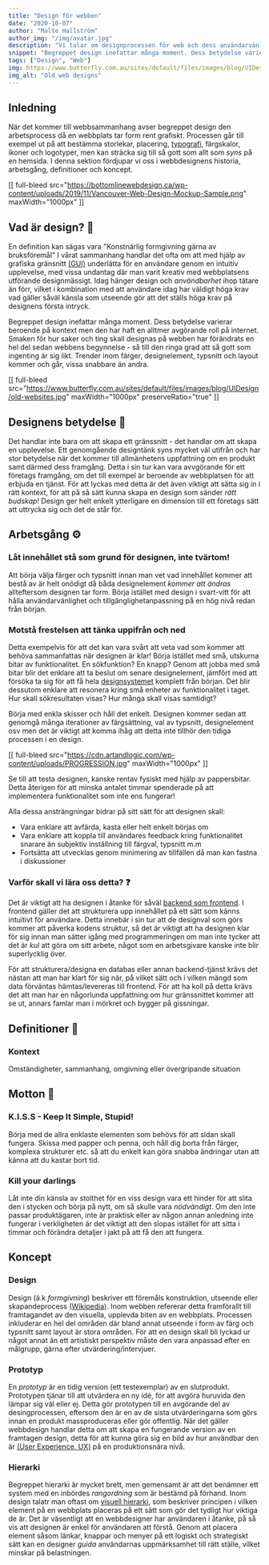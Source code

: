 ```yaml
---
title: "Design för webben"
date: "2020-10-07"
author: "Malte Hallström"
author_img: "/img/avatar.jpg"
description: "Vi talar om designprocessen för web och dess användarvänlighet."
snippet: "Begreppet design inefattar många moment. Dess betydelse varierar beroende på kontext men den har haft en alltmer avgörande roll på internet. Smaken för hur saker och ting skall designas på webben har förändrats en hel del sedan webbens begynnelse - så till den ringa grad att så gott som ingenting är sig likt."
tags: ["Design", "Web"]
img: https://www.butterfly.com.au/sites/default/files/images/blog/UIDesign/old-websites.jpg
img_alt: "Old web designs"
---
```


## Inledning

När det kommer till webbsammanhang avser begreppet design den arbetsprocess då en webbplats tar form rent grafiskt. Processen går till exempel ut på att bestämma storlekar, placering, [typografi](https://en.wikipedia.org/wiki/Typography), färgskalor, ikoner och logotyper, men kan sträcka sig till så gott som allt som _syns_ på en hemsida. I denna sektion fördjupar vi oss i webbdesignens historia, arbetsgång, definitioner och koncept.

[[ full-bleed src="https://bottomlinewebdesign.ca/wp-content/uploads/2019/11/Vancouver-Web-Design-Mockup-Sample.png" maxWidth="1000px" ]]

## Vad är design? 💅

En definition kan sägas vara "Konstnärlig formgivning gärna av bruksföremål" I vårat sammanhang handlar det ofta om att med hjälp av grafiska gränsnitt [(GUI)](https://en.wikipedia.org/wiki/Graphical_user_interface) underlätta för en användare genom en intuitiv upplevelse, med vissa undantag där man varit kreativ med webbplatsens utförande designmässigt. Idag hänger design och _användbarhet_ ihop tätare än förr, vilket i kombination med att användare idag har väldigt höga krav vad gäller såväl känsla som utseende gör att det ställs höga krav på designens första intryck.

Begreppet design inefattar många moment. Dess betydelse varierar beroende på kontext men den har haft en alltmer avgörande roll på internet. Smaken för hur saker och ting skall designas på webben har förändrats en hel del sedan webbens begynnelse - så till den ringa grad att så gott som ingenting är sig likt. Trender inom färger, designelement, typsnitt och layout kommer och går, vissa snabbare än andra.

[[ full-bleed src="https://www.butterfly.com.au/sites/default/files/images/blog/UIDesign/old-websites.jpg" maxWidth="1000px" preserveRatio="true" ]]

## Designens betydelse 🤔

Det handlar inte bara om att skapa ett gränssnitt - det handlar om att skapa en upplevelse. Ett genomgående designtänk syns mycket väl utifrån och har stor betydelse när det kommer till allmänhetens uppfattning om en produkt samt därmed dess framgång. Detta i sin tur kan vara avvgörande för ett företags framgång, om det till exempel är beroende av webbplatsen för att erbjuda en tjänst. För att lyckas med detta är det även viktigt att sätta sig in i rätt kontext, för att på så sätt kunna skapa en design som sänder _rätt budskap_! Design ger helt enkelt ytterligare en dimension till ett företags sätt att uttrycka sig och det de står för.

## Arbetsgång ⚙️

### Låt innehållet stå som grund för designen, inte tvärtom!

Att börja välja färger och typsnitt innan man vet vad innehållet kommer att bestå av är helt onödigt då båda designelement _kommer att ändras_ allteftersom designen tar form. Börja istället med design i svart-vitt för att hålla användarvänlighet och tillgänglighetanpassning på en hög nivå redan från början.

### Motstå frestelsen att tänka uppifrån och ned

Detta exempelvis för att det kan vara svårt att veta vad som kommer att behöva sammanfattas när designen är klar! Börja istället med små, utskurna bitar av funktionalitet. En sökfunktion? En knapp? Genom att jobba med små bitar blir det enklare att ta beslut om senare designelement, jämfört med att försöka ta sig för att få hela [designsystemet](https://en.wikipedia.org/wiki/Design_system) komplett från början. Det blir dessutom enklare att resonera kring små enheter av funktionalitet i taget. Hur skall sökresultaten visas? Hur många skall visas samtidigt?

Börja med enkla skisser och håll det enkelt. Designen kommer sedan att genomgå många iterationer av färgsättning, val av typsnitt, designelement osv men det är viktigt att komma ihåg att detta inte tillhör den tidiga processen i en design.

[[ full-bleed src="https://cdn.artandlogic.com/wp-content/uploads/PROGRESSION.jpg" maxWidth="1000px" ]]

Se till att testa designen, kanske rentav fysiskt med hjälp av pappersbitar. Detta återigen för att minska antalet timmar spenderade på att implementera funktionalitet som inte ens fungerar!

Alla dessa ansträngningar bidrar på sitt sätt för att designen skall:

- Vara enklare att avfärda, kasta eller helt enkelt börjas om
- Vara enklare att koppla till användares feedback kring funktionalitet snarare än subjektiv inställning till färgval, typsnitt m.m
- Fortsätta att utvecklas genom minimering av tillfällen då man kan fastna i diskussioner

### Varför skall vi lära oss detta? ❓

Det är viktigt att ha designen i åtanke för såväl [backend som frontend](https://sv.wikipedia.org/wiki/Front-end_och_back-end). I frontend gäller det att strukturera upp innehållet på ett sätt som känns intuitivt för användare. Detta innebär i sin tur att de designval som görs kommer att påverka kodens struktur, så det är viktigt att ha designen klar för sig innan man sätter igång med programmeringen om man inte tycker att det är _kul_ att göra om sitt arbete, något som en arbetsgivare kanske inte blir superlycklig över.

För att strukturera/designa en databas eller annan backend-tjänst krävs det nästan att man har klart för sig när, på vilket sätt och i vilken mängd som data förväntas hämtas/levereras till frontend. För att ha koll på detta krävs det att man har en någorlunda uppfattning om hur gränssnittet kommer att se ut, annars famlar man i mörkret och bygger på gissningar.

## Definitioner 📝

### Kontext

Omständigheter, sammanhang, omgivning eller övergripande situation

## Motton 📣

### K.I.S.S - Keep It Simple, Stupid!

Börja med de allra enklaste elementen som behövs för att sidan skall fungera. Skissa med papper och penna, och håll dig borta från färger, komplexa strukturer etc. så att du enkelt kan göra snabba ändringar utan att känna att du kastar bort tid.

### Kill your darlings

Låt inte din känsla av stolthet för en viss design vara ett hinder för att slita den i stycken och börja på nytt, om så skulle vara _nödvändigt_. Om den inte passar produktägaren, inte är praktisk eller av någon annan anledning inte fungerar i verkligheten är det viktigt att den slopas istället för att sitta i timmar och förändra detaljer i jakt på att få den att fungera.

## Koncept

### Design

Design (ä.k _formgivning_) beskriver ett föremåls konstruktion, utseende eller skapandeprocess [(Wikipedia)](https://sv.wikipedia.org/wiki/Design). Inom webben refererar detta framförallt till framtagandet av den visuella, upplevda biten av en webbplats. Processen inkluderar en hel del områden där bland annat utseende i form av färg och typsnitt samt layout är stora områden. För att en design skall bli lyckad ur något annat än ett artistiskt perspektiv måste den vara anpassad efter en målgrupp, gärna efter utvärdering/intervjuer.

### Prototyp

En _prototyp_ är en tidig version (ett testexemplar) av en slutprodukt. Prototypen tjänar till att utvärdera en ny idé, för att avgöra huruvida den lämpar sig väl eller ej. Detta gör prototypen till en avgörande del av desingprocessen, eftersom den är en av de sista utvärderingarna som görs innan en produkt massproduceras eller gör offentlig. När det gäller webbdesign handlar detta om att skapa en fungerande version av en framtagen design, detta för att kunna göra sig en bild av hur användbar den är [(User Experience, UX)](https://en.wikipedia.org/wiki/User_experience) på en produktionsnära nivå.

### Hierarki

Begreppet hierarki är mycket brett, men gemensamt är att det benämner ett system med en inbördes _rangordning_ som är bestämd på förhand. Inom design talatr man oftast om [visuell hierarki](https://en.wikipedia.org/wiki/Visual_hierarchy), som beskriver principen i vilken element på en webbplats placeras på ett sätt som gör det tydligt hur viktiga de är. Det är väsentligt att en webbdesigner har användaren i åtanke, på så vis att designen är enkel för användaren att förstå. Genom att placera element såsom länkar, knappar och menyer på ett logiskt och strategiskt sätt kan en designer _guida_ användarnas uppmärksamhet till rätt ställe, vilket minskar på belastningen.
